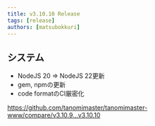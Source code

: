 ```yaml
---
title: v3.10.10 Release
tags: [release]
authors: [matsubokkuri]
---
```


<!-- truncate -->

## システム

- NodeJS 20 => NodeJS 22更新
- gem, npmの更新
- code formatのCI厳密化

https://github.com/tanomimaster/tanomimaster-www/compare/v3.10.9...v3.10.10

